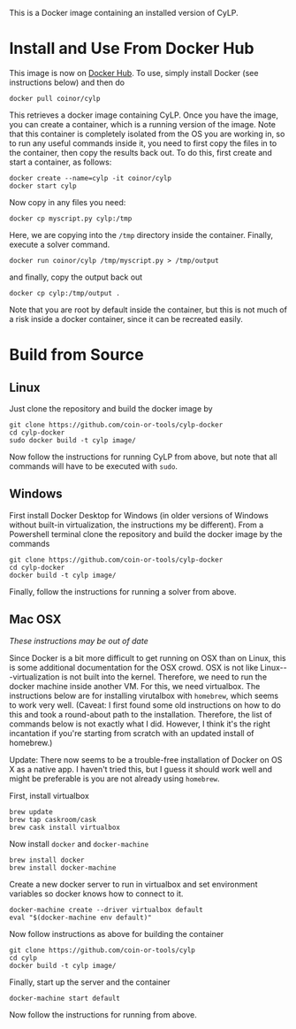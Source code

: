 This is a Docker image containing an installed version of CyLP. 

# Install and Use From Docker Hub

This image is now on [Docker
Hub](https://hub.docker.com/r/tkralphs/cylp/). To use,
simply install Docker (see instructions below) and then do

```
docker pull coinor/cylp
```

This retrieves a docker image containing CyLP. Once
you have the image, you can create a container, which is a running version of
the image. Note that this container is completely isolated from the OS you are
working in, so to run any useful commands inside it, you need to first copy
the files in to the container, then copy the results back out. To do this,
first create and start a container, as follows:

```
docker create --name=cylp -it coinor/cylp
docker start cylp
```

Now copy in any files you need:

```
docker cp myscript.py cylp:/tmp
```

Here, we are copying into the `/tmp` directory inside the container. Finally,
execute a solver command.

```
docker run coinor/cylp /tmp/myscript.py > /tmp/output
```

and finally, copy the output back out

```
docker cp cylp:/tmp/output .
```

Note that you are root by default inside the container, but this is not
much of a risk inside a docker container, since it can be recreated easily.

# Build from Source

## Linux

Just clone the repository and build the docker image by

```
git clone https://github.com/coin-or-tools/cylp-docker
cd cylp-docker
sudo docker build -t cylp image/
```

Now follow the instructions for running CyLP from above, but note that all
commands will have to be executed with `sudo`.

## Windows

First install Docker Desktop for Windows (in older versions of Windows without
built-in virtualization, the instructions my be different). From a Powershell
terminal clone the repository and build the docker image by the commands

```
git clone https://github.com/coin-or-tools/cylp-docker
cd cylp-docker
docker build -t cylp image/
```

Finally, follow the instructions for running a solver from above.

## Mac OSX

*These instructions may be out of date*

Since Docker is a bit more difficult to get running on OSX than on Linux, this
is some additional documentation for the OSX crowd. OSX is not like
Linux---virtualization is not built into the kernel. Therefore, we need to run
the docker machine inside another VM. For this, we need virtualbox. The
instructions below are for installing virutalbox with `homebrew`, which seems
to work very well. (Caveat: I first found some old instructions on how to do
this and took a round-about path to the installation. Therefore, the list of
commands below is not exactly what I did. However, I think it's the right
incantation if you're starting from scratch with an updated install of
homebrew.)

Update: There now seems to be a trouble-free installation of Docker on OS X as
a native app. I haven't tried this, but I guess it should work well and might
be preferable is you are not already using `homebrew`.

First, install virtualbox

```
brew update
brew tap caskroom/cask
brew cask install virtualbox
```

Now install `docker` and `docker-machine`

```
brew install docker
brew install docker-machine
```

Create a new docker server to run in virtualbox and set environment variables
so docker knows how to connect to it.

```
docker-machine create --driver virtualbox default
eval "$(docker-machine env default)"
```

Now follow instructions as above for building the container

```
git clone https://github.com/coin-or-tools/cylp
cd cylp
docker build -t cylp image/
```

Finally, start up the server and the container

```
docker-machine start default
```

Now follow the instructions for running from above.

